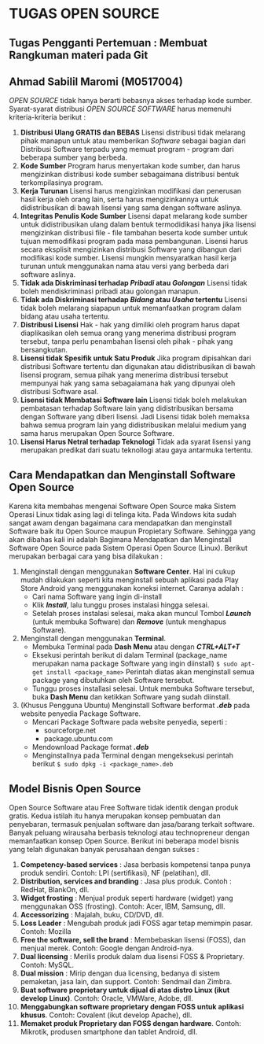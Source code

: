﻿# TUGAS OPEN SOURCE

## Tugas Pengganti Pertemuan : Membuat Rangkuman materi pada Git

## Ahmad Sabilil Maromi (M0517004)

_OPEN SOURCE_ tidak hanya berarti bebasnya akses terhadap kode sumber. Syarat-syarat distribusi _OPEN SOURCE SOFTWARE_ harus memenuhi kriteria-kriteria berikut :

1. **Distribusi Ulang GRATIS dan BEBAS**
Lisensi distribusi tidak melarang pihak manapun untuk atau memberikan *Software* sebagai bagian dari Distribusi Software terpadu yang memuat program - program dari beberapa sumber yang berbeda.
2. **Kode Sumber**
Program harus menyertakan kode sumber, dan harus mengizinkan distribusi kode sumber sebagaimana distribusi bentuk terkompilasinya program.
3. **Kerja Turunan**
Lisensi harus mengizinkan modifikasi dan penerusan hasil kerja oleh orang lain, serta harus mengizinkannya untuk didistribusikan di bawah lisensi yang sama dengan software aslinya.
4. **Integritas Penulis Kode Sumber**
Lisensi dapat melarang kode sumber untuk didistribusikan ulang dalam bentuk termodidikasi hanya jika lisensi mengizinkan distribusi file - file tambahan beserta kode sumber untuk tujuan memodifikasi program pada masa pembangunan. Lisensi harus secara eksplisit mengizinkan distribusi Software yang dibangun dari modifikasi kode sumber. Lisensi mungkin mensyaratkan hasil kerja turunan untuk menggunakan nama atau versi yang berbeda dari software aslinya.
5. **Tidak ada Diskriminasi terhadap _Pribadi_ atau _Golongan_**
Lisensi tidak boleh mendiskriminasi pribadi atau golongan manapun.
6. **Tidak ada Diskriminasi terhadap _Bidang_ atau _Usaha_ tertentu**
Lisensi tidak boleh melarang siapapun untuk memanfaatkan program dalam bidang atau usaha tertentu.
7. **Distribusi Lisensi**
Hak - hak yang dimiliki oleh program harus dapat diaplikasikan oleh semua orang yang menerima distribusi program tersebut, tanpa perlu penambahan lisensi oleh pihak - pihak yang bersangkutan.
8. **Lisensi tidak Spesifik untuk Satu Produk**
Jika program dipisahkan dari distribusi Software tertentu dan digunakan atau didistribusikan di bawah lisensi program, semua pihak yang menerima distribusi tersebut mempunyai hak yang sama sebagaiamana hak yang dipunyai oleh distribusi Software asal.
9. **Lisensi tidak Membatasi Software lain**
Lisensi tidak boleh melakukan pembatasan terhadap Software lain yang didistribusikan bersama dengan Software yang diberi lisensi. Jadi Lisensi tidak boleh memaksa bahwa semua program lain yang didistribusikan melalui medium yang sama harus merupakan Open Source Software.
10. **Lisensi Harus Netral terhadap Teknologi**
Tidak ada syarat lisensi yang merupakan predikat dari suatu teknollogi atau gaya antarmuka tertentu. 

## Cara Mendapatkan dan Menginstall Software Open Source
Karena kita membahas mengenai Software Open Source maka Sistem Operasi Linux tidak asing lagi di telinga kita. Pada Windows kita sudah sangat awam dengan bagaimana cara mendapatkan dan menginstall Software baik itu Open Source maupun Propietary Software. Sehingga yang akan dibahas kali ini adalah Bagimana Mendapatkan dan Menginstall Software Open Source pada Sistem Operasi Open Source (Linux). Berikut merupakan berbagai cara yang bisa dilakukan :
 1. Menginstall dengan menggunakan **Software Center**. Hal ini cukup mudah dilakukan seperti kita menginstall sebuah aplikasi pada Play Store Android yang menggunakan koneksi internet. Caranya adalah :
	- Cari nama Software yang ingin di-install
	- Klik _**Install**_, lalu tunggu proses instalasi hingga selesai.
	- Setelah proses instalasi selesai, maka akan muncul Tombol _**Launch**_ (untuk membuka Software) dan _**Remove**_ (untuk menghapus Software).
 2. Menginstall dengan menggunakan **Terminal**.
	- Membuka Terminal pada **Dash Menu** atau dengan **_CTRL+ALT+T_**
	- Eksekusi perintah berikut di dalam Terminal (package_name merupakan nama package Software yang ingin diinstall)
	`$ sudo apt-get install <package_name>`
	Perintah diatas akan menginstall semua package yang dibutuhkan oleh Software tersebut.
	- Tunggu proses installasi selesai. Untuk membuka Software tersebut, buka **Dash Menu** dan ketikkan Software yang sudah diinstall.
 3. (Khusus Pengguna Ubuntu) Menginstall Software berformat _**.deb**_ pada website penyedia Package Software.
	- Mencari Package Software pada website penyedia, seperti :
		- sourceforge.net
		- package.ubuntu.com
	- Mendownload Package format **_.deb_**
	- Menginstallnya pada Terminal dengan mengeksekusi perintah berikut
	`$ sudo dpkg -i <package_name>.deb`

## Model Bisnis Open Source
Open Source Software atau Free Software tidak identik dengan produk gratis. Kedua istilah itu hanya merupakan konsep pembuatan dan penyebaran, termasuk penjualan software dan jasa/barang terkait software. Banyak peluang wirausaha berbasis teknologi atau technopreneur dengan memanfaatkan konsep Open Source. Berikut ini beberapa model bisnis yang telah digunakan banyak perusahaan dengan sukses :

 1. **Competency-based services** : Jasa berbasis kompetensi tanpa punya produk sendiri. Contoh: LPI (sertifikasi), NF (pelatihan), dll.
 2. **Distribution, services and branding** : Jasa plus produk. Contoh : RedHat, BlankOn, dll.
 3. **Widget frosting** : Menjual produk seperti hardware (widget) yang menggunakan OSS (frosting). Contoh: Acer, IBM, Samsung, dll.
 4. **Accessorizing** : Majalah, buku, CD/DVD, dll.
 5. **Loss Leader** : Mengubah produk jadi FOSS agar tetap memimpin pasar. Contoh: Mozilla
 6. **Free the software, sell the brand** : Membebaskan lisensi (FOSS), dan menjual merek. Contoh: Google dengan Android-nya.
 7. **Dual licensing** : Merilis produk dalam dua lisensi FOSS & Proprietary. Contoh: MySQL.
 8. **Dual mission** : Mirip dengan dua licensing, bedanya di sistem pemaketan, jasa lain, dan support. Contoh: Sendmail dan Zimbra.
 9. **Buat software proprietary untuk dijual di atas distro Linux (ikut develop Linux)**. Contoh: Oracle, VMWare, Adobe, dll.
 10. **Menggabungkan software proprietary dengan FOSS untuk aplikasi khusus**. Contoh: Covalent (ikut develop Apache), dll.
 11. **Memaket produk Proprietary dan FOSS dengan hardware**. Contoh: Mikrotik, produsen smartphone dan tablet Android, dll.
